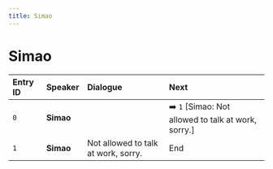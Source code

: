 ```yaml
---
title: Simao
---
```


# Simao


| Entry ID | Speaker | Dialogue | Next |
| :------- | :------ | :------- | :------------ |
| `0` | **Simao** |  | ➡️ `1` \[Simao: Not allowed to talk at work, sorry\.\] |
| `1` | **Simao** | Not allowed to talk at work, sorry\. | End |
